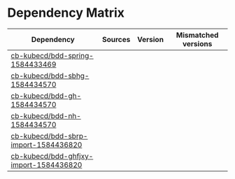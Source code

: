 # Dependency Matrix

Dependency | Sources | Version | Mismatched versions
---------- | ------- | ------- | -------------------
[cb-kubecd/bdd-spring-1584433469](https://github.com/cb-kubecd/bdd-spring-1584433469.git) |  | []() | 
[cb-kubecd/bdd-sbhg-1584434570](https://github.com/cb-kubecd/bdd-sbhg-1584434570.git) |  | []() | 
[cb-kubecd/bdd-gh-1584434570](https://github.com/cb-kubecd/bdd-gh-1584434570.git) |  | []() | 
[cb-kubecd/bdd-nh-1584434570](https://github.com/cb-kubecd/bdd-nh-1584434570.git) |  | []() | 
[cb-kubecd/bdd-sbrp-import-1584436820](https://github.com/cb-kubecd/bdd-sbrp-import-1584436820.git) |  | []() | 
[cb-kubecd/bdd-ghfjxy-import-1584436820](https://github.com/cb-kubecd/bdd-ghfjxy-import-1584436820.git) |  | []() | 
